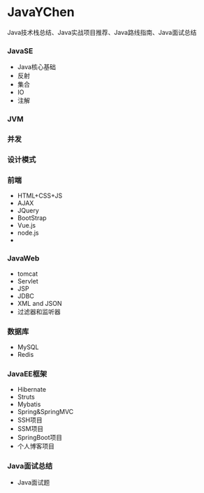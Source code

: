 # JavaYChen
Java技术栈总结、Java实战项目推荐、Java路线指南、Java面试总结
### JavaSE
- Java核心基础
- 反射
- 集合
- IO
- 注解
### JVM
### 并发
### 设计模式
### 前端
- HTML+CSS+JS
- AJAX
- JQuery
- BootStrap
- Vue.js
- node.js
-
### JavaWeb
- tomcat
- Servlet
- JSP
- JDBC
- XML and JSON
- 过滤器和监听器
### 数据库
- MySQL
- Redis
### JavaEE框架
- Hibernate
- Struts
- Mybatis
- Spring&SpringMVC
- SSH项目
- SSM项目
- SpringBoot项目
- 个人博客项目
### Java面试总结
- Java面试题
